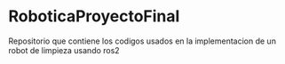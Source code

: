 # RoboticaProyectoFinal
Repositorio que contiene los codigos usados en la implementacion de un robot de limpieza usando ros2
